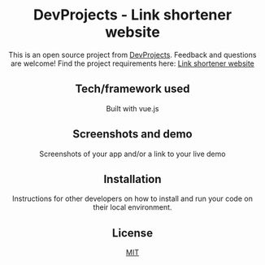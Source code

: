 <div align="center">

# DevProjects - Link shortener website

This is an open source project from [DevProjects](http://www.codementor.io/projects). Feedback and questions are welcome!
Find the project requirements here: [Link shortener website](https://www.codementor.io/projects/web/link-shortener-website-brqjanf6zq)

## Tech/framework used
Built with vue.js

## Screenshots and demo
Screenshots of your app and/or a link to your live demo

## Installation
Instructions for other developers on how to install and run your code on their local environment.

## License
[MIT](https://github.com/Mogakamo/url-link-shortener/blob/main/LICENSE)

</div>
